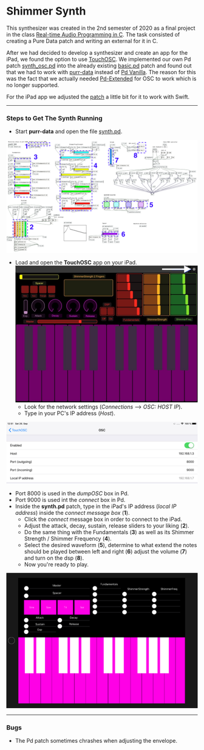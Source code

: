 # Shimmer Synth

This synthesizer was created in the 2nd semester of 2020 as a final project in the class [Real-time Audio Programming in C](https://github.com/audio-communication-group/real-time-audio-programming-in-C_SoSe2020.git). The task consisted of creating a Pure Data patch and writing an external for it in C. 

After we had decided to develop a synthesizer and create an app for the iPad, we found the option to use [TouchOSC](https://hexler.net/docs/touchosc-getting-started). 
We implemented our own Pd patch [synth_osc.pd](https://github.com/thomaschhh/RTAP-Synthesizer/blob/master/PureData/synth_osc.pd) into the already existing [basic.pd](https://hexler.net/pub/touchosc/basic.pd) patch and found out that we had to work with [purr-data](https://agraef.github.io/purr-data/) instead of [Pd Vanilla](http://puredata.info/downloads/pure-data). The reason for this was the fact that we actually needed [Pd-Extended](http://puredata.info/downloads/pd-extended) for OSC to work which is no longer supported.

For the iPad app we adjusted the [patch]((https://github.com/thomaschhh/RTAP-Synthesizer/blob/master/PureData/synth_swift.pd)) a little bit for it to work with Swift.

***

### Steps to Get The Synth Running

- Start **purr-data** and open the file [synth.pd](https://github.com/thomaschhh/RTAP-Synthesizer/blob/master/PureData/synth_osc.pd).

![Entire Pd Patch](https://github.com/thomaschhh/RTAP-Synthesizer/blob/master/Images/pd_patch.png?raw=true)

- Load and open the **TouchOSC** app on your iPad.
![Entire Pd Patch](https://github.com/thomaschhh/RTAP-Synthesizer/blob/master/Images/osc_layout.jpg?raw=true)
    - Look for the network settings (*Connections* --> *OSC: HOST IP*).
    - Type in your PC's IP address (*Host*).
    
![Entire Pd Patch](https://github.com/thomaschhh/RTAP-Synthesizer/blob/master/Images/osc_connections.jpg?raw=true)

- Port 8000 is used in the *dumpOSC* box in Pd. 
- Port 9000 is used int the *connect* box in Pd.
- Inside the **synth.pd** patch, type in the iPad's IP address (*local IP address*) inside the *connect message box* (**1**).
    - Click the *connect* message box in order to connect to the iPad.
    - Adjust the attack, decay, sustain, release sliders to your liking (**2**).
    - Do the same thing with the Fundamentals (**3**) as well as its Shimmer Strength / Shimmer Frequency (**4**).
    - Select the desired waveform (**5**), determine to what extend the notes should be played between left and right (**6**) adjust the volume (**7**) and turn on the dsp (**8**). 
    - Now you're ready to play. 
    
![Entire Pd Patch](https://github.com/thomaschhh/RTAP-Synthesizer/blob/master/Images/ipad.png?raw=true)

***
    
### Bugs

- The Pd patch sometimes chrashes when adjusting the envelope.
